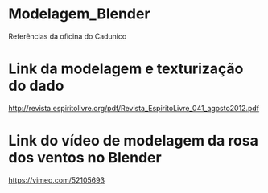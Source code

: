 # Modelagem_Blender
Referências da oficina do Cadunico

# Link da modelagem e texturização do dado
  http://revista.espiritolivre.org/pdf/Revista_EspiritoLivre_041_agosto2012.pdf

# Link do vídeo de modelagem da rosa dos ventos no Blender
  https://vimeo.com/52105693

